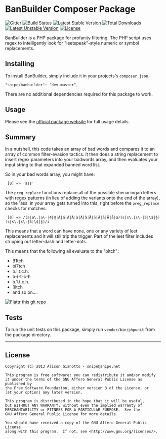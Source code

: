 BanBuilder Composer Package
===================

[![Gitter](https://badges.gitter.im/Join%20Chat.svg)](https://gitter.im/snipe/banbuilder?utm_source=badge&utm_medium=badge&utm_campaign=pr-badge&utm_content=badge) [![Build Status](https://travis-ci.org/snipe/banbuilder.svg?branch=master)](https://travis-ci.org/snipe/banbuilder) [![Latest Stable Version](https://poser.pugx.org/snipe/banbuilder/v/stable.svg)](https://packagist.org/packages/snipe/banbuilder) [![Total Downloads](https://poser.pugx.org/snipe/banbuilder/downloads.svg)](https://packagist.org/packages/snipe/banbuilder) [![Latest Unstable Version](https://poser.pugx.org/snipe/banbuilder/v/unstable.svg)](https://packagist.org/packages/snipe/banbuilder) [![License](https://poser.pugx.org/snipe/banbuilder/license.svg)](https://packagist.org/packages/snipe/banbuilder)

BanBuilder is a PHP package for profanity filtering. The PHP script uses regex to intelligently look for "leetspeak"-style numeric or symbol replacements.

Installing
-------
To install BanBuilder, simply include it in your projects's `composer.json`. 

	"snipe/banbuilder": "dev-master",

There are no additional dependencies required for this package to work.

Usage
-------

Please see the [official package website](https://banbuilder.com) for full usage details.

Summary
-------
In a nutshell, this code takes an array of bad words and compares it to an array of common filter-evasion tactics. It then does a string replacement to insert regex parameters into your badwords array, and then evaluates your input string to that expanded banned word list.

So in your bad words array, you might have:

     [0] => 'ass'

The `preg_replace` functions replace all of the possible shenaningan letters with regex patterns (in lieu of adding the variants onto the end of the array), so the 'ass' in your array gets turned into this, right before the `preg_replace` checks for matches:

     [0] => /(a|a\.|a\-|4|@|Á|á|À|Â|à|Â|â|Ä|ä|Ã|ã|Å|å|α)(s|s\.|s\-|5|\$|§)(s|s\.|s\-|5|\$|§)/i

This means that a word can have none, one or any variety of leet replacements and it will still trip the trigger. Part of the leet filter includes stripping out letter-dash and letter-dots.

This means that the following all evaluate to the "bitch":

- B1tch
- bi7tch
- b.i.t.c.h.
- b-i-t-c-h
- b.1.t.c.h.
- ßitch
- and so on....

[![Flattr this git repo](http://api.flattr.com/button/flattr-badge-large.png)](https://flattr.com/submit/auto?user_id=snipe&url=https://github.com/snipe/banbuilder&title=banbuilder&language=PHP&tags=github&category=software)

Tests
-------
To run the unit tests on this package, simply run `vendor/bin/phpunit` from the package directory.

-----

## License

	Copyright (C) 2013 Alison Gianotto - snipe@snipe.net

	This program is free software: you can redistribute it and/or modify
    it under the terms of the GNU Affero General Public License as published by
    the Free Software Foundation, either version 3 of the License, or
    (at your option) any later version.

    This program is distributed in the hope that it will be useful,
    but WITHOUT ANY WARRANTY; without even the implied warranty of
    MERCHANTABILITY or FITNESS FOR A PARTICULAR PURPOSE.  See the
    GNU Affero General Public License for more details.

    You should have received a copy of the GNU Affero General Public License
    along with this program.  If not, see <http://www.gnu.org/licenses/>.
